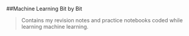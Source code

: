 ##Machine Learning Bit by Bit

> Contains my revision notes and practice notebooks coded while learning machine learning.
